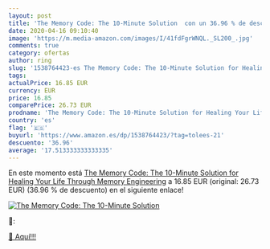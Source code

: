 ```yaml
---
layout: post
title: 'The Memory Code: The 10-Minute Solution  con un 36.96 % de descuento'
date: 2020-04-16 09:10:40
image: 'https://m.media-amazon.com/images/I/41fdFgrWNQL._SL200_.jpg'
comments: true
category: ofertas
author: ring
slug: '1538764423-es The Memory Code: The 10-Minute Solution for Healing Your...'
tags: 
actualPrice: 16.85 EUR
currency: EUR
price: 16.85
comparePrice: 26.73 EUR
prodname: 'The Memory Code: The 10-Minute Solution for Healing Your Life Through Memory Engineering'
country: 'es'
flag: '🇪🇸'
buyurl: 'https://www.amazon.es/dp/1538764423/?tag=tolees-21'
descuento: '36.96'
average: '17.513333333333335'
---
```


En este momento está [The Memory Code: The 10-Minute Solution for Healing Your Life Through Memory Engineering](https://www.amazon.es/dp/1538764423/?tag=tolees-21) a 16.85 EUR (original: 26.73 EUR) (36.96 %  de descuento) en el siguiente enlace!

[![The Memory Code: The 10-Minute Solution ](https://m.media-amazon.com/images/I/41fdFgrWNQL._SL200_.jpg)](https://www.amazon.es/dp/1538764423/?tag=tolees-21)

🔎:


[🛒 Aquí!!!](https://www.amazon.es/dp/1538764423/?tag=tolees-21)
